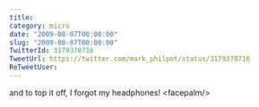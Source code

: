 ```yaml
---
title: 
category: micro
date: "2009-08-07T00:00:00"
slug: "2009-08-07T00:00:00"
TwitterId: 3179378716
TweetUrl: https://twitter.com/mark_philpot/status/3179378716
ReTweetUser: 
---
```


and to top it off, I forgot my headphones! &lt;facepalm/&gt;